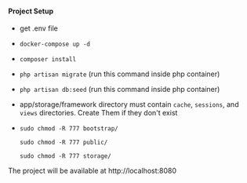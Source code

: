 <h4> Project Setup</h4>

* get .env file
* `docker-compose up -d`
* `composer install`
* `php artisan migrate` (run this command inside php container)
* `php artisan db:seed` (run this command inside php container)
* app/storage/framework directory must contain `cache`, `sessions`, and `views` directories. Create Them if they don't exist
* `sudo chmod -R 777 bootstrap/`

   `sudo chmod -R 777 public/`
   
   `sudo chmod -R 777 storage/`
   
The project will be available at http://localhost:8080   
   